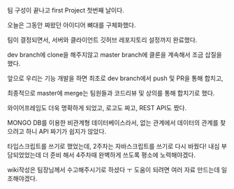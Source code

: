 팀 구성이 끝나고 first Project 첫번째 날이다.

오늘은 그동안 짜왔던 아이디어 뼈대를 구체화했다.

팀이 결정되면서, 서버와 클라이언트 깃허브 레포지토리 설정까지 완료했다.

dev branch에 clone을 해주지않고 master branch에 클론을 계속해서 조금 삽질을 했다.

앞으로 우리는 기능 개발을 하면 최초로 dev branch에서 push 및 PR을 통해 합치고,

최종적으로 master에 merge는 팀원들과 코드리뷰 및 상의를 통해 합치기로 했다.

와이어프레임도 더욱 명확하게 되었고, 로고도 짜고, REST API도 짰다.

MONGO DB를 이용한 비관계형 데이터베이스라서, 없는 관계에서 데이터의 관계를 찾으려고 하니 API 짜기가 쉽지가 않았다.

타입스크립트를 쓰기로 했었는데, 2주차는 자바스크립트를 쓰기로 다시 바꿨다! 내심 부담되었었는데 더 준비 해서 4주차때 완벽하게 쓰도록 평소에 노력해야겠다.

wiki작성은 팀장님께서 수고해주시기로 하셨다 ㅜ 도움이 되려면 여러 자료 만드는데 일조해야겠다.
